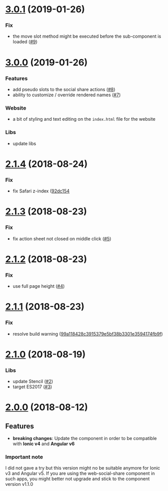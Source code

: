 <a name="3.0.1"></a>
# [3.0.1](https://github.com/fluster/web-social-share/compare/v3.0.0...v3.0.1) (2019-01-26)

### Fix

* the move slot method might be executed before the sub-component is loaded ([#9](https://github.com/fluster/web-social-share/issues/9))

<a name="3.0.0"></a>
# [3.0.0](https://github.com/fluster/web-social-share/compare/v2.1.4...v3.0.0) (2019-01-26)

### Features

* add pseudo slots to the social share actions ([#8](https://github.com/fluster/web-social-share/issues/8))
* ability to customize / override rendered names ([#7](https://github.com/fluster/web-social-share/issues/7))

### Website

* a bit of styling and text editing on the `index.html` file for the website

### Libs

* update libs

<a name="2.1.4"></a>
# [2.1.4](https://github.com/fluster/web-social-share/compare/v2.1.3...v2.1.4) (2018-08-24)

### Fix

* fix Safari z-index ([92dc154](https://github.com/fluster/web-social-share/commit/92dc154d8246bd822fd324051b68ca935645c5c9)

<a name="2.1.3"></a>
# [2.1.3](https://github.com/fluster/web-social-share/compare/v2.1.2...v2.1.3) (2018-08-23)

### Fix

* fix action sheet not closed on middle click ([#5](https://github.com/fluster/web-social-share/issues/5))

<a name="2.1.2"></a>
# [2.1.2](https://github.com/fluster/web-social-share/compare/v2.1.1...v2.1.2) (2018-08-23)

### Fix

* use full page height ([#4](https://github.com/fluster/web-social-share/issues/4))

<a name="2.1.1"></a>
# [2.1.1](https://github.com/fluster/web-social-share/compare/v2.1.0...v2.1.1) (2018-08-23)

### Fix

* resolve build warning ([99a118428c3915379e5bf38b3301e3594174fb9f](https://github.com/fluster/web-social-share/commit/99a118428c3915379e5bf38b3301e3594174fb9f))

<a name="2.1.0"></a>
# [2.1.0](https://github.com/fluster/web-social-share/compare/v2.0.0...v2.1.0) (2018-08-19)

### Libs

* update Stencil ([#2](https://github.com/fluster/web-social-share/issues/2))
* target ES2017 ([#3](https://github.com/fluster/web-social-share/issues/3))

<a name="2.0.0"></a>
# [2.0.0](https://github.com/fluster/web-social-share/compare/v1.1.0...v2.0.0) (2018-08-12)

## Features

* **breaking changes**: Update the component in order to be compatible with **Ionic v4** and **Angular v6**

### Important note

I did not gave a try but this version might no be suitable anymore for Ionic v3 and Angular v5. If you are using the web-social-share component in such apps, you might better not upgrade and stick to the component version v1.1.0
 